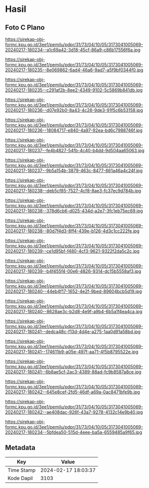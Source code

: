 # Hasil

## Foto C Plano

https://sirekap-obj-formc.kpu.go.id/3ee1/pemilu/pdpr/31/73/04/10/05/3173041005069-20240217-180234--a1c69a42-3d18-45cf-86a9-c86b17556f6a.jpg

https://sirekap-obj-formc.kpu.go.id/3ee1/pemilu/pdpr/31/73/04/10/05/3173041005069-20240217-180235--8e069862-6ad4-46a6-9ad7-a5f9bf0344f0.jpg

https://sirekap-obj-formc.kpu.go.id/3ee1/pemilu/pdpr/31/73/04/10/05/3173041005069-20240217-180235--c291af2b-8ee2-4349-9102-5c5869b841db.jpg

https://sirekap-obj-formc.kpu.go.id/3ee1/pemilu/pdpr/31/73/04/10/05/3173041005069-20240217-180236--d07e92b0-8a43-4c26-9de3-91f5c6b53158.jpg

https://sirekap-obj-formc.kpu.go.id/3ee1/pemilu/pdpr/31/73/04/10/05/3173041005069-20240217-180236--18084717-e840-4a97-92ea-bd6c7988746f.jpg

https://sirekap-obj-formc.kpu.go.id/3ee1/pemilu/pdpr/31/73/04/10/05/3173041005069-20240217-180237--fe4b4827-54fb-4c40-b4dd-9d504aa65063.jpg

https://sirekap-obj-formc.kpu.go.id/3ee1/pemilu/pdpr/31/73/04/10/05/3173041005069-20240217-180237--9b5a154b-3879-463c-8477-661a46a4c24f.jpg

https://sirekap-obj-formc.kpu.go.id/3ee1/pemilu/pdpr/31/73/04/10/05/3173041005069-20240217-180238--deb5cf85-7527-4cf8-8ae3-fc37ec9d784b.jpg

https://sirekap-obj-formc.kpu.go.id/3ee1/pemilu/pdpr/31/73/04/10/05/3173041005069-20240217-180238--378d6cb6-d025-434d-a2e7-3fc1eb75ec69.jpg

https://sirekap-obj-formc.kpu.go.id/3ee1/pemilu/pdpr/31/73/04/10/05/3173041005069-20240217-180238--80d7f4d3-8ff4-439e-b126-4d3c1cc222fe.jpg

https://sirekap-obj-formc.kpu.go.id/3ee1/pemilu/pdpr/31/73/04/10/05/3173041005069-20240217-180239--ce1d95bf-f480-4cf3-9621-9322f2da5c2c.jpg

https://sirekap-obj-formc.kpu.go.id/3ee1/pemilu/pdpr/31/73/04/10/05/3173041005069-20240217-180239--b4f455f4-00e6-4826-9314-dc15b5558af3.jpg

https://sirekap-obj-formc.kpu.go.id/3ee1/pemilu/pdpr/31/73/04/10/05/3173041005069-20240217-180240--44eb4f17-1652-4e2f-9bed-89604bcb5d19.jpg

https://sirekap-obj-formc.kpu.go.id/3ee1/pemilu/pdpr/31/73/04/10/05/3173041005069-20240217-180240--8628ae3c-b2d8-4e9f-a9b4-6b5a1f4ea4ca.jpg

https://sirekap-obj-formc.kpu.go.id/3ee1/pemilu/pdpr/31/73/04/10/05/3173041005069-20240217-180241--dedca48c-f13d-4d4e-a275-1aa0d91a58bd.jpg

https://sirekap-obj-formc.kpu.go.id/3ee1/pemilu/pdpr/31/73/04/10/05/3173041005069-20240217-180241--174611b9-a05e-497f-aa71-4f5b8795522e.jpg

https://sirekap-obj-formc.kpu.go.id/3ee1/pemilu/pdpr/31/73/04/10/05/3173041005069-20240217-180241--6b8ae5cf-2ac3-4389-88ad-fc9b8587a8ce.jpg

https://sirekap-obj-formc.kpu.go.id/3ee1/pemilu/pdpr/31/73/04/10/05/3173041005069-20240217-180242--645e8cef-2fd5-46df-a69a-0ac8471bfe9b.jpg

https://sirekap-obj-formc.kpu.go.id/3ee1/pemilu/pdpr/31/73/04/10/05/3173041005069-20240217-180242--ae408dac-926f-43a7-9278-4132c14e9b40.jpg

https://sirekap-obj-formc.kpu.go.id/3ee1/pemilu/pdpr/31/73/04/10/05/3173041005069-20240217-180234--5bfdea50-515d-4eee-ba5a-6559485a9f65.jpg


## Metadata

| Key        | Value               |
| ---------- | ------------------- |
| Time Stamp | 2024-02-17 18:03:37 |
| Kode Dapil | 3103                |




